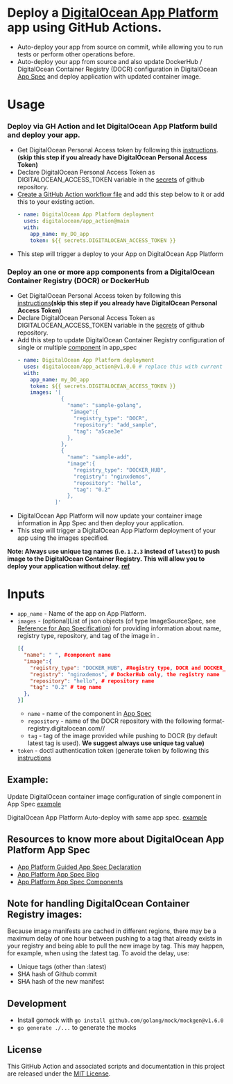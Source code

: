 # Deploy a [DigitalOcean App Platform](https://www.digitalocean.com/products/app-platform/) app using GitHub Actions.

 - Auto-deploy your app from source on commit, while allowing you to run tests or perform other operations before.
 - Auto-deploy your app from source and also update DockerHub / DigitalOcean Container Registry (DOCR) configuration in DigitalOcean [App Spec](https://docs.digitalocean.com/products/app-platform/reference/app-spec/) and deploy application with updated container image.


# Usage
### Deploy via GH Action and let DigitalOcean App Platform build and deploy your app.
- Get DigitalOcean Personal Access token by following this [instructions](https://docs.digitalocean.com/reference/api/create-personal-access-token/).**(skip this step if you already have DigitalOcean Personal Access Token)**
- Declare DigitalOcean Personal Access Token as DIGITALOCEAN_ACCESS_TOKEN variable in the [secrets](https://docs.github.com/en/actions/reference/encrypted-secrets#creating-encrypted-secrets-for-a-repository) of github repository. 
- [Create a GitHub Action workflow file](https://docs.github.com/en/actions/learn-github-actions/introduction-to-github-actions#create-an-example-workflow) and add this step below to it or add this to your existing action.
  ```yaml
  - name: DigitalOcean App Platform deployment
    uses: digitalocean/app_action@main
    with:
      app_name: my_DO_app
      token: ${{ secrets.DIGITALOCEAN_ACCESS_TOKEN }}
  ```
- This step will trigger a deploy to your App on DigitalOcean App Platform

### Deploy an one or more app components from a DigitalOcean Container Registry (DOCR) or DockerHub

- Get DigitalOcean Personal Access token by following this [instructions](https://docs.digitalocean.com/reference/api/create-personal-access-token/)**(skip this step if you already have DigitalOcean Personal Access Token)**
- Declare DigitalOcean Personal Access Token as DIGITALOCEAN_ACCESS_TOKEN variable in the [secrets](https://docs.github.com/en/actions/reference/encrypted-secrets#creating-encrypted-secrets-for-a-repository) of github repository. 
- Add this step to update DigitalOcean Container Registry configuration of single or multiple [component]((https://www.digitalocean.com/blog/build-component-based-apps-with-digitalocean-app-platform/)) in app_spec
  ```yaml
  - name: DigitalOcean App Platform deployment
    uses: digitalocean/app_action@v1.0.0 # replace this with current version from https://github.com/digitalocean/app_action/releases
    with:
      app_name: my_DO_app
      token: ${{ secrets.DIGITALOCEAN_ACCESS_TOKEN }}
      images: '[
                {
                  "name": "sample-golang",
                   "image":{
                    "registry_type": "DOCR",
                    "repository": "add_sample",
                    "tag": "a5cae3e"
                  },
                },
                {
                  "name": "sample-add",
                  "image":{
                    "registry_type": "DOCKER_HUB",
                    "registry": "nginxdemos",
                    "repository": "hello",
                    "tag": "0.2"
                  },
              ]'
  ```
- DigitalOcean App Platform will now update your container image information in App Spec and then deploy your application.
- This step will trigger a DigitalOcean App Platform deployment of your app using the images specified.

**Note: Always use unique tag names (i.e. `1.2.3` instead of `latest`) to push image to the DigitalOcean Container Registry. This will allow you to deploy your application without delay. [ref](https://docs.digitalocean.com/products/container-registry/quickstart/)**

# Inputs
- `app_name` - Name of the app on App Platform.
- `images` - (optional)List of json objects (of type ImageSourceSpec, see [Reference for App Specification](https://docs.digitalocean.com/products/app-platform/reference/app-spec/)) for providing information about name, registry type, repository, and tag of the image in .
    ```json
    [{
      "name": " ", #component name
      "image":{ 
        "registry_type": "DOCKER_HUB", #Registry type, DOCR and DOCKER_HUB are supported
        "registry": "nginxdemos", # DockerHub only, the registry name
        "repository": "hello", # repository name
        "tag": "0.2" # tag name
      },
    }]
    ```
    - `name` - name of the component in [App Spec](https://docs.digitalocean.com/products/app-platform/reference/app-spec/)
    - `repository` - name of the DOCR repository with the following format- registry.digitalocean.com/<my-registry>/<my-image>
    - `tag` - tag of the image provided while pushing to DOCR (by default latest tag is used). 
    **We suggest always use unique tag value)**
- `token` - doctl authentication token (generate token by following this [instructions](https://docs.digitalocean.com/reference/api/create-personal-access-token/)

## Example:
Update DigitalOcean container image configuration of single component in App Spec [example](https://github.com/digitalocean/sample-golang-docr-github-action)

DigitalOcean App Platform Auto-deploy with same app spec. [example](https://github.com/digitalocean/sample-golang-github-action)

## Resources to know more about DigitalOcean App Platform App Spec
- [App Platform Guided App Spec Declaration](https://www.digitalocean.com/community/tech_talks/defining-your-app-specification-on-digitalocean-app-platform)
- [App Platform App Spec Blog](https://docs.digitalocean.com/products/app-platform/reference/app-spec/)
- [App Platform App Spec Components](https://www.digitalocean.com/blog/build-component-based-apps-with-digitalocean-app-platform/)

## Note for handling DigitalOcean Container Registry images: 
Because image manifests are cached in different regions, there may be a maximum delay of one hour between pushing to a tag that already exists in your registry and being able to pull the new image by tag. This may happen, for example, when using the :latest tag. To avoid the delay, use:
- Unique tags (other than :latest)
- SHA hash of Github commit
- SHA hash of the new manifest

## Development

- Install gomock with `go install github.com/golang/mock/mockgen@v1.6.0`
- `go generate ./...` to generate the mocks

## License
This GitHub Action and associated scripts and documentation in this project are released under the [MIT License](LICENSE).
